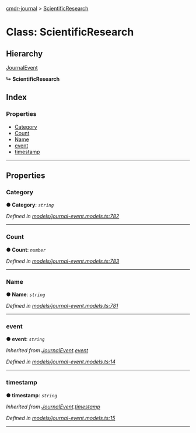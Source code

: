 [cmdr-journal](../README.md) > [ScientificResearch](../classes/scientificresearch.md)



# Class: ScientificResearch

## Hierarchy


 [JournalEvent](journalevent.md)

**↳ ScientificResearch**







## Index

### Properties

* [Category](scientificresearch.md#category)
* [Count](scientificresearch.md#count)
* [Name](scientificresearch.md#name)
* [event](scientificresearch.md#event)
* [timestamp](scientificresearch.md#timestamp)



---
## Properties
<a id="category"></a>

###  Category

**●  Category**:  *`string`* 

*Defined in [models/journal-event.models.ts:782](https://github.com/chrisbruford/cmdr-journal/blob/0588b1f/src/models/journal-event.models.ts#L782)*





___

<a id="count"></a>

###  Count

**●  Count**:  *`number`* 

*Defined in [models/journal-event.models.ts:783](https://github.com/chrisbruford/cmdr-journal/blob/0588b1f/src/models/journal-event.models.ts#L783)*





___

<a id="name"></a>

###  Name

**●  Name**:  *`string`* 

*Defined in [models/journal-event.models.ts:781](https://github.com/chrisbruford/cmdr-journal/blob/0588b1f/src/models/journal-event.models.ts#L781)*





___

<a id="event"></a>

###  event

**●  event**:  *`string`* 

*Inherited from [JournalEvent](journalevent.md).[event](journalevent.md#event)*

*Defined in [models/journal-event.models.ts:14](https://github.com/chrisbruford/cmdr-journal/blob/0588b1f/src/models/journal-event.models.ts#L14)*





___

<a id="timestamp"></a>

###  timestamp

**●  timestamp**:  *`string`* 

*Inherited from [JournalEvent](journalevent.md).[timestamp](journalevent.md#timestamp)*

*Defined in [models/journal-event.models.ts:15](https://github.com/chrisbruford/cmdr-journal/blob/0588b1f/src/models/journal-event.models.ts#L15)*





___


